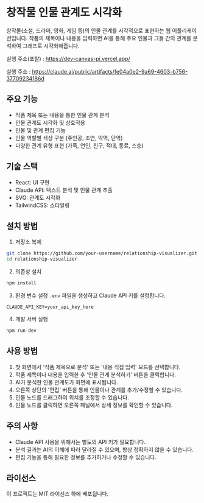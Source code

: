 # 창작물 인물 관계도 시각화

창작물(소설, 드라마, 영화, 게임 등)의 인물 관계를 시각적으로 표현하는 웹 어플리케이션입니다. 작품의 제목이나 내용을 입력하면 AI를 통해 주요 인물과 그들 간의 관계를 분석하여 그래프로 시각화해줍니다.

실행 주소(포탈) : https://dev-canvas-pi.vercel.app/

실행 주소 : https://claude.ai/public/artifacts/fe04a0e2-9a69-4603-b756-37709234186d

## 주요 기능

- 작품 제목 또는 내용을 통한 인물 관계 분석
- 인물 관계도 시각화 및 상호작용
- 인물 및 관계 편집 기능
- 인물 역할별 색상 구분 (주인공, 조연, 악역, 단역)
- 다양한 관계 유형 표현 (가족, 연인, 친구, 적대, 동료, 스승)

## 기술 스택

- React: UI 구현
- Claude API: 텍스트 분석 및 인물 관계 추출
- SVG: 관계도 시각화
- TailwindCSS: 스타일링

## 설치 방법

1. 저장소 복제
```bash
git clone https://github.com/your-username/relationship-visualizer.git
cd relationship-visualizer
```

2. 의존성 설치
```bash
npm install
```

3. 환경 변수 설정
`.env` 파일을 생성하고 Claude API 키를 설정합니다.
```
CLAUDE_API_KEY=your_api_key_here
```

4. 개발 서버 실행
```bash
npm run dev
```

## 사용 방법

1. 첫 화면에서 '작품 제목으로 분석' 또는 '내용 직접 입력' 모드를 선택합니다.
2. 작품 제목이나 내용을 입력한 후 '인물 관계 분석하기' 버튼을 클릭합니다.
3. AI가 분석한 인물 관계도가 화면에 표시됩니다.
4. 오른쪽 상단의 '편집' 버튼을 통해 인물이나 관계를 추가/수정할 수 있습니다.
5. 인물 노드를 드래그하여 위치를 조정할 수 있습니다.
6. 인물 노드를 클릭하면 오른쪽 패널에서 상세 정보를 확인할 수 있습니다.

## 주의 사항

- Claude API 사용을 위해서는 별도의 API 키가 필요합니다.
- 분석 결과는 AI의 이해에 따라 달라질 수 있으며, 항상 정확하지 않을 수 있습니다.
- 편집 기능을 통해 필요한 정보를 추가하거나 수정할 수 있습니다.

## 라이선스

이 프로젝트는 MIT 라이선스 하에 배포됩니다. 
